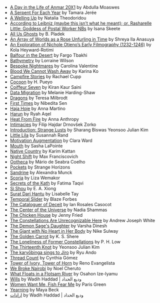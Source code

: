  - [A Day in the Life of Anmar 20X1](http://strangehorizons.com/fiction/a-day-in-the-life-of-anmar-20x1/) by Abdulla Moaswes
 - [A Serpent For Each Year](http://strangehorizons.com/fiction/a-serpent-for-each-year/) by Tamara Jerée
 - [A Welling Up](http://strangehorizons.com/fiction/a-welling-up/) by Natalia Theodoridou
 - [According to Leibniz (maybe this isn’t what he meant); or, Rasharelle Little: Goddess of Postal Worker NBs](http://strangehorizons.com/fiction/according-to-leibniz-maybe-this-isnt-what-he-meant-or-rasharelle-little-goddess-of-postal-worker-nbs/) by Isana Skeete
 - [All Us Ghosts](http://strangehorizons.com/fiction/all-us-ghosts/) by B. Pladek
 - [An Array of Worlds as a Rose Unfurling in Time](http://strangehorizons.com/fiction/an-array-of-worlds-as-a-rose-unfurling-in-time/) by Shreya Ila Anasuya
 - [An Exploration of Nichole Otieno’s Early Filmography (1232-1246)](http://strangehorizons.com/fiction/an-exploration-of-nichole-otienos-early-filmography-1232-1246/) by Kola Heyward-Rotimi
 - [Balfour in the Desert](http://strangehorizons.com/fiction/balfour-in-the-desert/) by Fargo Tbakhi
 - [Bathymetry](http://strangehorizons.com/fiction/bathymetry/) by Lorraine Wilson
 - [Bespoke Nightmares](http://strangehorizons.com/fiction/bespoke-nightmares/) by Carolina Valentine
 - [Blood We Cannot Wash Away](http://strangehorizons.com/fiction/blood-we-cannot-wash-away/) by Karina Ko
 - [Campfire Stories](http://strangehorizons.com/fiction/campfire-stories/) by Rachael Cupp
 - [Cocoon](http://strangehorizons.com/fiction/cocoon/) by H. Pueyo
 - [Coiffeur Seven](http://strangehorizons.com/fiction/coiffeur-seven/) by Kiran Kaur Saini
 - [Data Migration](http://strangehorizons.com/fiction/data-migration/) by Melanie Harding-Shaw
 - [Dragons](http://strangehorizons.com/fiction/dragons/) by Teresa Milbrodt
 - [First Times](http://strangehorizons.com/fiction/first-times/) by Nibedita Sen
 - [Haja Hoje](http://strangehorizons.com/fiction/haja-hoje/) by Anna Martino
 - [Harun](http://strangehorizons.com/fiction/harun/) by Ryah Aqel
 - [Heat From Fire](http://strangehorizons.com/fiction/heat-from-fire/) by Anna Anthropy
 - [Intimacies](http://strangehorizons.com/fiction/intimacies/) by Filip Hajdar Drnovšek Zorko
 - [Introduction: Strange Lusts](http://strangehorizons.com/fiction/introduction-strange-lusts/) by Sharang Biswas Yeonsoo Julian Kim
 - [Little Lila](http://strangehorizons.com/fiction/little-lila/) by Susannah Rand
 - [Motivation Augmentation](http://strangehorizons.com/fiction/motivation-augmentation/) by Clara Ward
 - [Mouth](http://strangehorizons.com/fiction/mouth/) by Sasha LaPointe
 - [Native Country](http://strangehorizons.com/fiction/native-country/) by Karim Kattan
 - [Night Shift](http://strangehorizons.com/fiction/night-shift/) by Max Franciscovich
 - [Ootheca](http://strangehorizons.com/fiction/ootheca/) by Mário de Seabra Coelho
 - [Pockets](http://strangehorizons.com/fiction/pockets/) by Strange Horizons
 - [Sandrine](http://strangehorizons.com/fiction/sandrine/) by Alexandra Munck
 - [Scoria](http://strangehorizons.com/fiction/scoria/) by Liza Wemakor
 - [Secrets of the Kath](http://strangehorizons.com/fiction/secrets-of-the-kath/) by Fatima Taqvi
 - [Si Shou](http://strangehorizons.com/fiction/si-shou/) by E. A. Xiong
 - [Surat Dari Hantu](http://strangehorizons.com/fiction/surat-dari-hantu/) by Lisabelle Tay
 - [Temporal Slider](http://strangehorizons.com/fiction/temporal-slider/) by Blaze Forbes
 - [The Cataloguer of Deceit](http://strangehorizons.com/fiction/the-cataloguer-of-deceit/) by Ian Rosales Casocot
 - [The Center of the Universe](http://strangehorizons.com/fiction/the-center-of-the-universe/) by Nadia Shammas
 - [The Chicken House](http://strangehorizons.com/fiction/the-chicken-house/) by Jenny Fried
 - [The Constellations Are Unrecognizable Here](http://strangehorizons.com/fiction/the-constellations-are-unrecognizable-here/) by Andrew Joseph White
 - [The Demon Sage's Daughter](http://strangehorizons.com/fiction/the-demon-sages-daughter/) by Varsha Dinesh
 - [The Giant with No Heart in Her Body](http://strangehorizons.com/fiction/the-giant-with-no-heart-in-her-body/) by Nike Sulway
 - [The Golden Carrot](http://strangehorizons.com/fiction/the-golden-carrot/) by K. S. Shere
 - [The Loneliness of Former Constellations](http://strangehorizons.com/fiction/the-loneliness-of-former-constellations/) by P. H. Low
 - [The Thirteenth Knot](http://strangehorizons.com/fiction/the-thirteenth-knot/) by Yeonsoo Julian Kim
 - [The karyōbinga sings to Jiro](http://strangehorizons.com/fiction/the-karyobinga-sings-to-jiro/) by Ryu Ando
 - [Thread Count](http://strangehorizons.com/fiction/thread-count/) by Cynthia Gómez
 - [Tower of Ivory, Tower of Horn](http://strangehorizons.com/fiction/tower-of-ivory-tower-of-horn/) by Reno Evangelista
 - [We Broke Nairobi](http://strangehorizons.com/fiction/we-broke-nairobi/) by Noel Cheruto
 - [What Floats in a Flotsam River](http://strangehorizons.com/fiction/what-floats-in-a-flotsam-river/) by Osahon Ize-Iyamu
 - [Wills](http://strangehorizons.com/fiction/wills/) by Wadih Haddad | وديع الحداد
 - [Women Want Me, Fish Fear Me](http://strangehorizons.com/fiction/women-want-me-fish-fear-me/) by Paris Green
 - [Yearning](http://strangehorizons.com/fiction/yearning/) by Maya Beck
 - [ارادات](http://strangehorizons.com/fiction/%d8%a7%d8%b1%d8%a7%d8%af%d8%a7%d8%aa/) by Wadih Haddad | وديع الحداد
